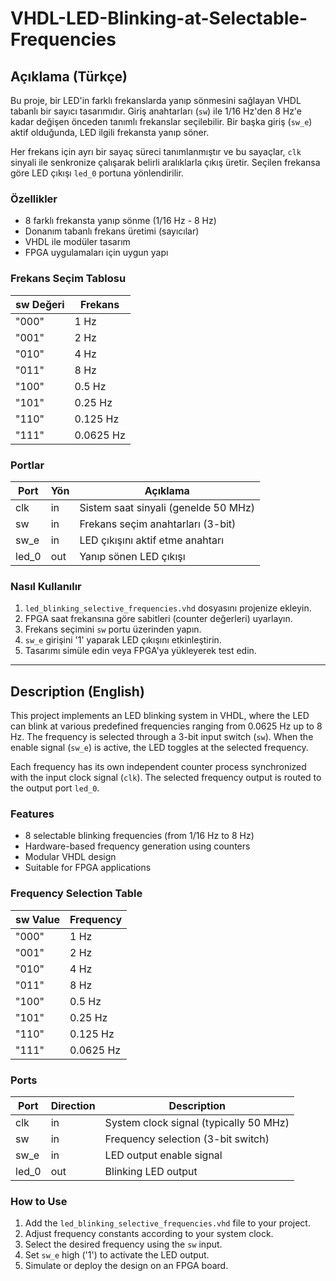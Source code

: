 # VHDL-LED-Blinking-at-Selectable-Frequencies


## Açıklama (Türkçe)

Bu proje, bir LED'in farklı frekanslarda yanıp sönmesini sağlayan VHDL tabanlı bir sayıcı tasarımıdır. Giriş anahtarları (`sw`) ile 1/16 Hz'den 8 Hz'e kadar değişen önceden tanımlı frekanslar seçilebilir. Bir başka giriş (`sw_e`) aktif olduğunda, LED ilgili frekansta yanıp söner.

Her frekans için ayrı bir sayaç süreci tanımlanmıştır ve bu sayaçlar, `clk` sinyali ile senkronize çalışarak belirli aralıklarla çıkış üretir. Seçilen frekansa göre LED çıkışı `led_0` portuna yönlendirilir.

### Özellikler

- 8 farklı frekansta yanıp sönme (1/16 Hz - 8 Hz)
- Donanım tabanlı frekans üretimi (sayıcılar)
- VHDL ile modüler tasarım
- FPGA uygulamaları için uygun yapı

### Frekans Seçim Tablosu

| sw Değeri | Frekans   |
|-----------|-----------|
| "000"     | 1 Hz      |
| "001"     | 2 Hz      |
| "010"     | 4 Hz      |
| "011"     | 8 Hz      |
| "100"     | 0.5 Hz    |
| "101"     | 0.25 Hz   |
| "110"     | 0.125 Hz  |
| "111"     | 0.0625 Hz |

### Portlar

| Port     | Yön | Açıklama                         |
|----------|-----|----------------------------------|
| clk      | in  | Sistem saat sinyali (genelde 50 MHz) |
| sw       | in  | Frekans seçim anahtarları (3-bit) |
| sw_e     | in  | LED çıkışını aktif etme anahtarı |
| led_0    | out | Yanıp sönen LED çıkışı          |

### Nasıl Kullanılır

1. `led_blinking_selective_frequencies.vhd` dosyasını projenize ekleyin.
2. FPGA saat frekansına göre sabitleri (counter değerleri) uyarlayın.
3. Frekans seçimini `sw` portu üzerinden yapın.
4. `sw_e` girişini '1' yaparak LED çıkışını etkinleştirin.
5. Tasarımı simüle edin veya FPGA'ya yükleyerek test edin.

---

## Description (English)

This project implements an LED blinking system in VHDL, where the LED can blink at various predefined frequencies ranging from 0.0625 Hz up to 8 Hz. The frequency is selected through a 3-bit input switch (`sw`). When the enable signal (`sw_e`) is active, the LED toggles at the selected frequency.

Each frequency has its own independent counter process synchronized with the input clock signal (`clk`). The selected frequency output is routed to the output port `led_0`.

### Features

- 8 selectable blinking frequencies (from 1/16 Hz to 8 Hz)
- Hardware-based frequency generation using counters
- Modular VHDL design
- Suitable for FPGA applications

### Frequency Selection Table

| sw Value | Frequency  |
|----------|------------|
| "000"    | 1 Hz       |
| "001"    | 2 Hz       |
| "010"    | 4 Hz       |
| "011"    | 8 Hz       |
| "100"    | 0.5 Hz     |
| "101"    | 0.25 Hz    |
| "110"    | 0.125 Hz   |
| "111"    | 0.0625 Hz  |

### Ports

| Port     | Direction | Description                     |
|----------|-----------|---------------------------------|
| clk      | in        | System clock signal (typically 50 MHz) |
| sw       | in        | Frequency selection (3-bit switch) |
| sw_e     | in        | LED output enable signal        |
| led_0    | out       | Blinking LED output             |

### How to Use

1. Add the `led_blinking_selective_frequencies.vhd` file to your project.
2. Adjust frequency constants according to your system clock.
3. Select the desired frequency using the `sw` input.
4. Set `sw_e` high ('1') to activate the LED output.
5. Simulate or deploy the design on an FPGA board.




